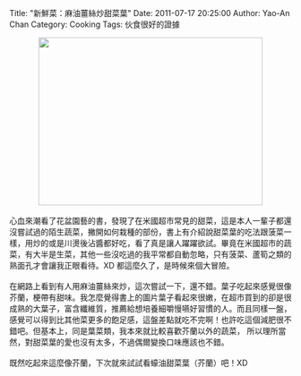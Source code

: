 Title: "新鮮菜：麻油薑絲炒甜菜葉"
Date: 2011-07-17 20:25:00
Author: Yao-An Chan
Category: Cooking
Tags: 伙食很好的證據


<div class='post'>
<div class="separator" style="clear: both; text-align: center;"><a href="http://2.bp.blogspot.com/-F2QjhwJiu7k/TiOjO3SBA-I/AAAAAAAAK60/XyDeOU6Te0U/s1600/P1020997-1.jpg" imageanchor="1" style="margin-left: 1em; margin-right: 1em;"><img border="0" height="300" src="http://2.bp.blogspot.com/-F2QjhwJiu7k/TiOjO3SBA-I/AAAAAAAAK60/XyDeOU6Te0U/s400/P1020997-1.jpg" width="400" /></a></div><br />心血來潮看了花盆園藝的書，發現了在米國超市常見的甜菜，這是本人一輩子都還沒嘗試過的陌生蔬菜，撇開如何栽種的部份，書上有介紹說甜菜葉的吃法跟菠菜一樣，用炒的或是川燙後沾醬都好吃，看了真是讓人躍躍欲試。畢竟在米國超市的蔬菜，有大半是生菜，其他一些沒吃過的我平常都自動忽略，只有菠菜、蘆筍之類的熟面孔才會讓我正眼看待。XD 都這麼久了，是時候來個大冒險。<br /><br />在網路上看到有人用麻油薑絲來炒，這次嘗試一下，還不錯。葉子吃起來感覺很像芥蘭，梗帶有甜味。我怎麼覺得書上的圖片葉子看起來很嫩，在超市買到的卻是很成熟的大葉子，富含纖維質，推薦給想培養細嚼慢嚥好習慣的人。而且同樣一盤，感覺可以得到比其他菜更多的飽足感，這盤差點就吃不完啊！也許吃這個減肥很不錯吧。但基本上，同是葉菜類，我本來就比較喜歡芥蘭以外的蔬菜， 所以理所當然，對甜菜葉的愛也沒有太多，不過偶爾變換口味應該也不錯。<br /><br />既然吃起來這麼像芥蘭，下次就來試試看蠔油甜菜葉（芥蘭）吧！XD</div>
